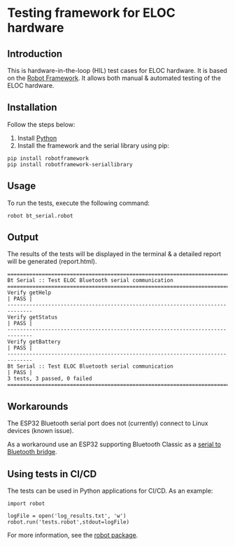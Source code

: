 #  Testing framework for ELOC hardware

## Introduction
This is hardware-in-the-loop (HIL) test cases for ELOC hardware. It is based on the [Robot Framework](https://robotframework.org/). It allows both manual & automated testing of the ELOC hardware.

## Installation
Follow the steps below:
1. Install [Python](https://www.python.org/downloads/)
2. Install the framework and the serial library using pip:
```
pip install robotframework
pip install robotframework-seriallibrary
```

## Usage
To run the tests, execute the following command:
```
robot bt_serial.robot
```

## Output
The results of the tests will be displayed in the terminal & a detailed report will be generated (report.html).
```
==============================================================================
Bt Serial :: Test ELOC Bluetooth serial communication
==============================================================================
Verify getHelp                                                        | PASS |
------------------------------------------------------------------------------
Verify getStatus                                                      | PASS |
------------------------------------------------------------------------------
Verify getBattery                                                     | PASS |
------------------------------------------------------------------------------
Bt Serial :: Test ELOC Bluetooth serial communication                 | PASS |
3 tests, 3 passed, 0 failed
==============================================================================
```

## Workarounds
The ESP32 Bluetooth serial port does not (currently) connect to Linux devices (known issue).

As a workaround use an ESP32 supporting Bluetooth Classic as a [serial to Bluetooth bridge](https://github.com/OOHehir/esp32_bt_serial).

## Using tests in CI/CD
The tests can be used in Python applications for CI/CD. As an example:
```
import robot

logFile = open('log_results.txt', 'w')
robot.run('tests.robot',stdout=logFile)
```
For more information, see the [robot package](https://robot-framework.readthedocs.io/en/latest/autodoc/robot.html).
